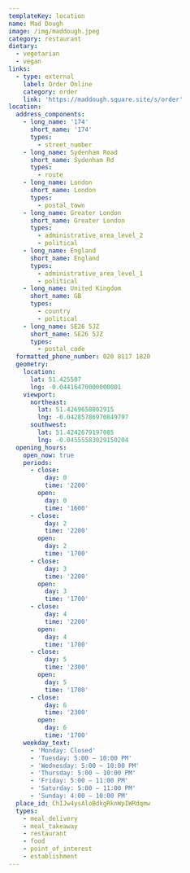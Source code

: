 ```yaml
---
templateKey: location
name: Mad Dough
image: /img/maddough.jpeg
category: restaurant
dietary:
  - vegetarian
  - vegan
links:
  - type: external
    label: Order Online
    category: order
    link: 'https://maddough.square.site/s/order'
location:
  address_components:
    - long_name: '174'
      short_name: '174'
      types:
        - street_number
    - long_name: Sydenham Road
      short_name: Sydenham Rd
      types:
        - route
    - long_name: London
      short_name: London
      types:
        - postal_town
    - long_name: Greater London
      short_name: Greater London
      types:
        - administrative_area_level_2
        - political
    - long_name: England
      short_name: England
      types:
        - administrative_area_level_1
        - political
    - long_name: United Kingdom
      short_name: GB
      types:
        - country
        - political
    - long_name: SE26 5JZ
      short_name: SE26 5JZ
      types:
        - postal_code
  formatted_phone_number: 020 8117 1820
  geometry:
    location:
      lat: 51.425507
      lng: -0.04416470000000001
    viewport:
      northeast:
        lat: 51.4269658802915
        lng: -0.04285786970849797
      southwest:
        lat: 51.4242679197085
        lng: -0.04555583029150204
  opening_hours:
    open_now: true
    periods:
      - close:
          day: 0
          time: '2200'
        open:
          day: 0
          time: '1600'
      - close:
          day: 2
          time: '2200'
        open:
          day: 2
          time: '1700'
      - close:
          day: 3
          time: '2200'
        open:
          day: 3
          time: '1700'
      - close:
          day: 4
          time: '2200'
        open:
          day: 4
          time: '1700'
      - close:
          day: 5
          time: '2300'
        open:
          day: 5
          time: '1700'
      - close:
          day: 6
          time: '2300'
        open:
          day: 6
          time: '1700'
    weekday_text:
      - 'Monday: Closed'
      - 'Tuesday: 5:00 – 10:00 PM'
      - 'Wednesday: 5:00 – 10:00 PM'
      - 'Thursday: 5:00 – 10:00 PM'
      - 'Friday: 5:00 – 11:00 PM'
      - 'Saturday: 5:00 – 11:00 PM'
      - 'Sunday: 4:00 – 10:00 PM'
  place_id: ChIJw4ysAloBdkgRknWpIWRdqmw
  types:
    - meal_delivery
    - meal_takeaway
    - restaurant
    - food
    - point_of_interest
    - establishment
---
```

